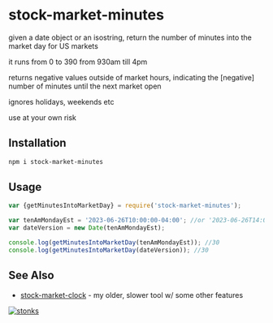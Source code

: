 # stock-market-minutes

given a date object or an isostring, return the number of minutes into the market day for US markets 

it runs from 0 to 390 from 930am till 4pm 

returns negative values outside of market hours, indicating the [negative] number of minutes until the next market open

ignores holidays, weekends etc

use at your own risk

## Installation

```sh
npm i stock-market-minutes
```

## Usage 

```javascript
var {getMinutesIntoMarketDay} = require('stock-market-minutes');

var tenAmMondayEst = '2023-06-26T10:00:00-04:00'; //or '2023-06-26T14:00:00Z';
var dateVersion = new Date(tenAmMondayEst);

console.log(getMinutesIntoMarketDay(tenAmMondayEst)); //30
console.log(getMinutesIntoMarketDay(dateVersion)); //30
```

## See Also
- [stock-market-clock](https://www.npmjs.com/package/stock-market-clock) - my older, slower tool w/ some other features


[![stonks](https://i.imgur.com/UpDxbfe.png)](https://www.npmjs.com/~stonkpunk)



